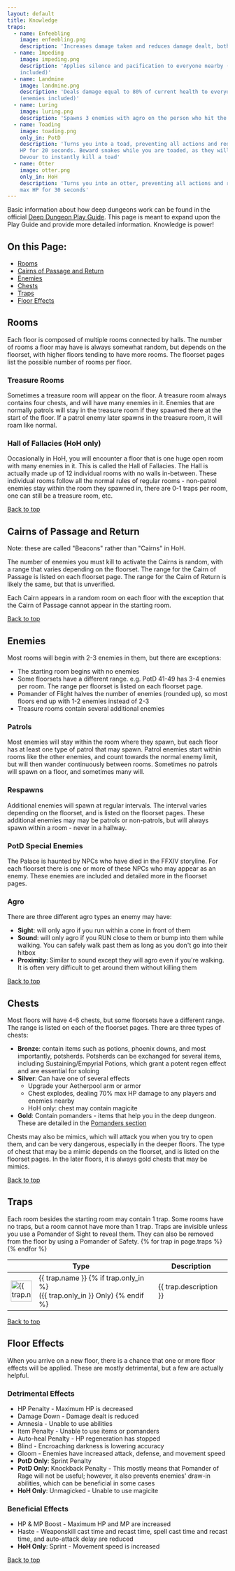 ```yaml
---
layout: default
title: Knowledge
traps:
  - name: Enfeebling
    image: enfeebling.png
    description: 'Increases damage taken and reduces damage dealt, both 30%'
  - name: Impeding
    image: impeding.png
    description: 'Applies silence and pacification to everyone nearby (enemies
    included)'
  - name: Landmine
    image: landmine.png
    description: 'Deals damage equal to 80% of current health to everyone nearby
    (enemies included)'
  - name: Luring
    image: luring.png
    description: 'Spawns 3 enemies with agro on the person who hit the trap'
  - name: Toading
    image: toading.png
    only_in: PotD
    description: 'Turns you into a toad, preventing all actions and reducing max
    HP for 20 seconds. Beward snakes while you are toaded, as they will use
    Devour to instantly kill a toad'
  - name: Otter
    image: otter.png
    only_in: HoH
    description: 'Turns you into an otter, preventing all actions and reducing
    max HP for 30 seconds'
---
```


Basic information about how deep dungeons work can be found in the official
[Deep Dungeon Play Guide](https://na.finalfantasyxiv.com/lodestone/playguide/contentsguide/deepdungeon/).
This page is meant to expand upon the Play Guide and provide more detailed
information. Knowledge is power!

## On this Page:

* [Rooms](#rooms)
* [Cairns of Passage and Return](#cairns-of-passage-and-return)
* [Enemies](#enemies)
* [Chests](#chests)
* [Traps](#traps)
* [Floor Effects](#floor-effects)


## Rooms

<div class="surfacePane" markdown="1">
Each floor is composed of multiple rooms connected by halls. The number of
rooms a floor may have is always somewhat random, but depends on the floorset,
with higher floors tending to have more rooms. The floorset pages list the
possible number of rooms per floor.

### Treasure Rooms

Sometimes a treasure room will appear on the floor. A treasure room always
contains four chests, and will have many enemies in it. Enemies that are
normally patrols will stay in the treasure room if they spawned there at the
start of the floor. If a patrol enemy later spawns in the treasure room, it
will roam like normal.

### Hall of Fallacies (HoH only)

Occasionally in HoH, you will encounter a floor that is one huge open room with
many enemies in it. This is called the Hall of Fallacies. The Hall is actually
made up of 12 individual rooms with no walls in-between. These individual rooms
follow all the normal rules of regular rooms - non-patrol enemies stay within
the room they spawned in, there are 0-1 traps per room, one can still be a
treasure room, etc.

[Back to top](#top)
</div>

## Cairns of Passage and Return

<div class="surfacePane" markdown="1">
Note: these are called "Beacons" rather than "Cairns" in HoH.

The number of enemies you must kill to activate the Cairns is random, with a
range that varies depending on the floorset. The range for the Cairn of Passage
is listed on each floorset page. The range for the Cairn of Return is likely
the same, but that is unverified.

Each Cairn appears in a random room on each floor with the exception that the
Cairn of Passage cannot appear in the starting room.

[Back to top](#top)
</div>

## Enemies

<div class="surfacePane" markdown="1">
Most rooms will begin with 2-3 enemies in them, but there are exceptions:

* The starting room begins with no enemies
* Some floorsets have a different range. e.g. PotD 41-49 has 3-4 enemies per
  room. The range per floorset is listed on each floorset page.
* Pomander of Flight halves the number of enemies (rounded up), so most floors
  end up with 1-2 enemies instead of 2-3
* Treasure rooms contain several additional enemies

### Patrols

Most enemies will stay within the room where they spawn, but each floor has at
least one type of patrol that may spawn. Patrol enemies start within rooms like
the other enemies, and count towards the normal enemy limit, but will then
wander continuously between rooms. Sometimes no patrols will spawn on a floor,
and sometimes many will.

### Respawns

Additional enemies will spawn at regular intervals. The interval varies
depending on the floorset, and is listed on the floorset pages. These
additional enemies may may be patrols or non-patrols, but will always spawn
within a room - never in a hallway.

### PotD Special Enemies

The Palace is haunted by NPCs who have died in the FFXIV storyline. For each
floorset there is one or more of these NPCs who may appear as an enemy. These
enemies are included and detailed more in the floorset pages.

### Agro

There are three different agro types an enemy may have:

* **Sight**: will only agro if you run within a cone in front of them
* **Sound**: will only agro if you RUN close to them or bump into them while
  walking. You can safely walk past them as long as you don't go into their
  hitbox
* **Proximity**: Similar to sound except they will agro even if you're walking.
  It is often very difficult to get around them without killing them

[Back to top](#top)
</div>

## Chests

<div class="surfacePane" markdown="1">
Most floors will have 4-6 chests, but some floorsets have a different range.
The range is listed on each of the floorset pages. There are three types of
chests:

* **Bronze**: contain items such as potions, phoenix downs, and most
  importantly, potsherds. Potsherds can be exchanged for several items,
  including Sustaining/Empyrial Potions, which grant a potent regen effect and
  are essential for soloing
* **Silver**: Can have one of several effects
  * Upgrade your Aetherpool arm or armor
  * Chest explodes, dealing 70% max HP damage to any players and enemies nearby
  * HoH only: chest may contain magicite
* **Gold**: Contain pomanders - items that help you in the deep dungeon. These
  are detailed in the [Pomanders section](pomanders.html)

Chests may also be mimics, which will attack you when you try to open them, and
can be very dangerous, especially in the deeper floors. The type of chest that
may be a mimic depends on the floorset, and is listed on the floorset pages. In
the later floors, it is always gold chests that may be mimics.

[Back to top](#top)
</div>

## Traps

<div class="surfacePane" markdown="1">
Each room besides the starting room may contain 1 trap. Some rooms have no
traps, but a room cannot have more than 1 trap. Traps are invisible unless you
use a Pomander of Sight to reveal them. They can also be removed from the floor
by using a Pomander of Safety.

<table>
  <thead>
    <th colspan="2">Type</th><th>Description</th>
  </thead>
  <tbody>
    {% for trap in page.traps %}
      <tr>
        <td><img src="{{ '/assets/images/traps/' | append: trap.image | relative_url}}" alt="{{ trap.name }} Trap" width="48" height="48"></td>
        <td>
          {{ trap.name }}
          {% if trap.only_in %}
            <br/>({{ trap.only_in }}&nbsp;Only)
          {% endif %}
        </td>
        <td>{{ trap.description }}</td>
      </tr>
    {% endfor %}
  </tbody>
</table>

[Back to top](#top)
</div>

## Floor Effects

<div class="surfacePane" markdown="1">
When you arrive on a new floor, there is a chance that one or more floor
effects will be applied. These are mostly detrimental, but a few are actually
helpful.

### Detrimental Effects

* HP Penalty - Maximum HP is decreased
* Damage Down - Damage dealt is reduced
* Amnesia - Unable to use abilities
* Item Penalty - Unable to use items or pomanders
* Auto-heal Penalty - HP regeneration has stopped
* Blind - Encroaching darkness is lowering accuracy
* Gloom - Enemies have increased attack, defense, and movement speed
* **PotD Only**: Sprint Penalty
* **PotD Only**: Knockback Penalty - This mostly means that Pomander of Rage
  will not be useful; however, it also prevents enemies' draw-in abilities,
  which can be beneficial in some cases
* **HoH Only**: Unmagicked - Unable to use magicite

### Beneficial Effects

* HP & MP Boost - Maximum HP and MP are increased
* Haste - Weaponskill cast time and recast time, spell cast time and recast
  time, and auto-attack delay are reduced
* **HoH Only**: Sprint - Movement speed is increased

[Back to top](#top)
</div>
